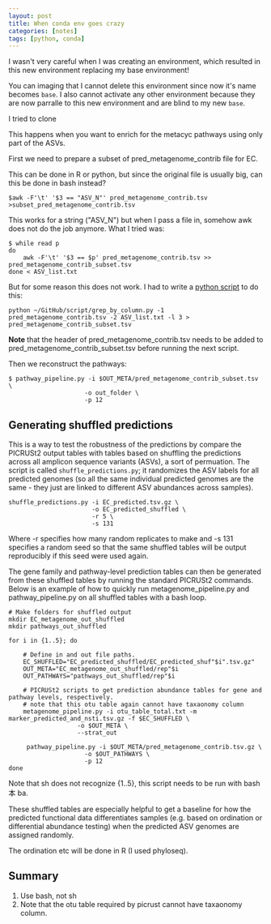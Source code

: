 ```yaml
---
layout: post
title: When conda env goes crazy 
categories: [notes]
tags: [python, conda]
---
```


I wasn't very careful when I was creating an environment, which resulted in this new environment replacing my base environment!

You can imaging that I cannot delete this environment since now it's name becomes `base`. I also cannot activate any other environment because they are now parralle to this new environment and are blind to my new `base`.

I tried to clone 

This happens when you want to enrich for the metacyc pathways using only part of the ASVs. 

First we need to prepare a subset of pred_metagenome_contrib file for EC.

This can be done in R or python, but since the original file is usually big, can this be done in bash instead?

	$awk -F'\t' '$3 == "ASV_N"' pred_metagenome_contrib.tsv >subset_pred_metagenome_contrib.tsv
	
This works for a string ("ASV_N") but when I pass a file in, somehow awk does not do the job anymore. What I tried was:

	$ while read p 
	do 
		awk -F'\t' '$3 == $p' pred_metagenome_contrib.tsv >> pred_metagenome_contrib_subset.tsv
	done < ASV_list.txt

But for some reason this does not work. I had to write a [python script](https://github.com/fanhuan/script/blob/master/grep_by_column.py) to do this:

	python ~/GitHub/script/grep_by_column.py -1 pred_metagenome_contrib.tsv -2 ASV_list.txt -l 3 > pred_metagenome_contrib_subset.tsv 
	
__Note__ that the header of pred_metagenome_contrib.tsv needs to be added to pred_metagenome_contrib_subset.tsv before running the next script.

Then we reconstruct the pathways:

	$ pathway_pipeline.py -i $OUT_META/pred_metagenome_contrib_subset.tsv \
		                 -o out_folder \
		                 -p 12
                     
## Generating shuffled predictions
This is a way to test the robustness of the predictions by compare the PICRUSt2 output tables with tables based on shuffling the predictions across all amplicon sequence variants (ASVs), a sort of permuation. The script is called `shuffle_predictions.py`; it randomizes the ASV labels for all predicted genomes (so all the same individual predicted genomes are the same - they just are linked to different ASV abundances across samples).

	shuffle_predictions.py -i EC_predicted.tsv.gz \
                           -o EC_predicted_shuffled \
                           -r 5 \
                           -s 131

Where -r specifies how many random replicates to make and -s 131 specifies a random seed so that the same shuffled tables will be output reproducibly if this seed were used again.

The gene family and pathway-level prediction tables can then be generated from these shuffled tables by running the standard PICRUSt2 commands. Below is an example of how to quickly run metagenome_pipeline.py and pathway_pipeline.py on all shuffled tables with a bash loop.

	# Make folders for shuffled output
	mkdir EC_metagenome_out_shuffled
	mkdir pathways_out_shuffled

	for i in {1..5}; do
	    
	    # Define in and out file paths.
	    EC_SHUFFLED="EC_predicted_shuffled/EC_predicted_shuf"$i".tsv.gz"
	    OUT_META="EC_metagenome_out_shuffled/rep"$i
	    OUT_PATHWAYS="pathways_out_shuffled/rep"$i
	    
	    # PICRUSt2 scripts to get prediction abundance tables for gene and pathway levels, respectively.
	    # note that this otu table again cannot have taxaonomy column
	    metagenome_pipeline.py -i otu_table_total.txt -m marker_predicted_and_nsti.tsv.gz -f $EC_SHUFFLED \
		               -o $OUT_META \
		               --strat_out
	    
	     pathway_pipeline.py -i $OUT_META/pred_metagenome_contrib.tsv.gz \
		                 -o $OUT_PATHWAYS \
		                 -p 12
	done   
	 
 Note that sh does not recognize {1..5}, this script needs to be run with bash 本 ba.
 
 These shuffled tables are especially helpful to get a baseline for how the predicted functional data differentiates samples (e.g. based on ordination or differential abundance testing) when the predicted ASV genomes are assigned randomly.
 
 The ordination etc will be done in R (I used phyloseq). 
 
 ## Summary
 
 1. Use bash, not sh
 2. Note that the otu table required by picrust cannot have taxaonomy column.

 
 

